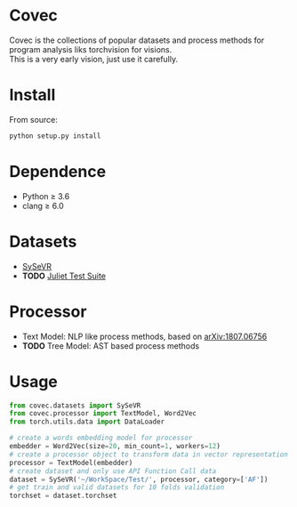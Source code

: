 # Covec
Covec is the collections of popular datasets and process methods for program analysis liks torchvision for visions.  
This is a very early vision, just use it carefully.   

# Install
From source:
```bash
python setup.py install
```

# Dependence
- Python ≥ 3.6
- clang ≥ 6.0

# Datasets
- [SySeVR](https://github.com/SySeVR/SySeVR)
- **TODO** [Juliet Test Suite](https://samate.nist.gov/SRD/testsuite.php)

# Processor
- Text Model: NLP like process methods, based on [arXiv:1807.06756](https://arxiv.org/abs/1807.06756)
- **TODO** Tree Model: AST based process methods

# Usage
```python
from covec.datasets import SySeVR
from covec.processor import TextModel, Word2Vec
from torch.utils.data import DataLoader

# create a words embedding model for processor
embedder = Word2Vec(size=20, min_count=1, workers=12) 
# create a processor object to transform data in vector representation
processor = TextModel(embedder) 
# create dataset and only use API Function Call data
dataset = SySeVR('~/WorkSpace/Test/', processor, category=['AF'])
# get train and valid datasets for 10 folds validation
torchset = dataset.torchset
```
